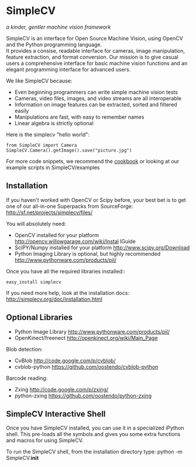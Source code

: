 SimpleCV
=============

_a kinder, gentler machine vision framework_

SimpleCV is an interface for Open Source Machine Vision, using OpenCV and the Python programming language.    
It provides a consise, readable interface for cameras, image manipulation, feature extraction, and format conversion.  Our mission is to give casual users a comprehensive interface for basic machine vision functions and an elegant programming interface for advanced users.

We like SimpleCV because:

* Even beginning programmers can write simple machine vision tests
* Cameras, video files, images, and video streams are all interoperable
* Information on image features can be extracted, sorted and filtered easily
* Manipulations are fast, with easy to remember names
* Linear algebra is strictly optional

Here is the simplecv "hello world":

    from SimpleCV import Camera
    SimpleCV.Camera().getImage().save("picture.jpg")

For more code snippets, we recommend the [cookbook](http://simplecv.org/doc/cookbook.html) or looking at our example scripts in SimpleCV/examples

Installation
-------------------

If you haven't worked with OpenCV or Scipy before, your best bet is to get
one of our all-in-one Superpacks from SourceForge: http://sf.net/projects/simplecv/files/

You will absolutely need:

* OpenCV installed for your platform http://opencv.willowgarage.com/wiki/Instal
lGuide
* SciPY/Numpy installed for your platform http://www.scipy.org/Download
* Python Imaging Library is optional, but highly recommended http://www.pythonware.com/products/pil/

Once you have all the required libraries installed::

    easy_install simplecv

If you need more help, look at the installation docs: http://simplecv.org/doc/installation.html


Optional Libraries
----------------------

* Python Image Library http://www.pythonware.com/products/pil/
* OpenKinect/freenect http://openkinect.org/wiki/Main_Page

Blob detection:

* CvBlob http://code.google.com/p/cvblob/
* cvblob-python https://github.com/oostendo/cvblob-python

Barcode reading:

* Zxing http://code.google.com/p/zxing/
* python-zxing https://github.com/oostendo/python-zxing

SimpleCV Interactive Shell
---------------------------

Once you have SimpleCV installed, you can use it in a specialized iPython
shell.  This pre-loads all the symbols and gives you some extra functions
and macros for using SimpleCV.

To run the SimpleCV shell, from the installation directory type:
python -m SimpleCV.__init__

    

